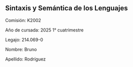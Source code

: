 ## Sintaxis y Semántica de los Lenguajes

Comisión: K2002

Año de cursada: 2025 1° cuatrimestre

Legajo: 214.069-0

Nombre: Bruno

Apellido: Rodríguez
